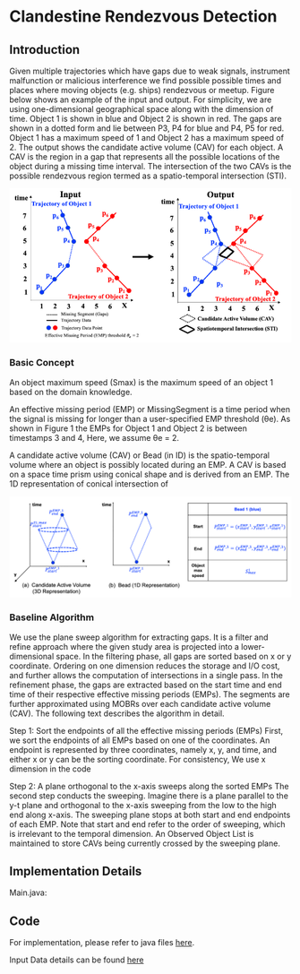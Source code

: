 # Clandestine Rendezvous Detection

## Introduction

Given multiple trajectories which have gaps due to weak signals, instrument malfunction or malicious interference we find possible possible times and places where moving objects (e.g. ships) rendezvous or meetup. Figure below shows an example of the input and output. For simplicity, we are using one-dimensional geographical space along with the dimension of time. Object 1 is shown in blue and Object 2 is shown in red. The gaps are shown in a dotted form and lie between P3, P4 for blue and P4, P5 for red. Object 1 has a maximum speed of 1 and Object 2 has a maximum speed of 2. The output shows the candidate active volume (CAV) for each object. A CAV is the region in a gap that represents all the possible locations of the object during a missing time interval. The intersection of the two CAVs is the possible rendezvous region termed as a spatio-temporal intersection (STI).

![Image](https://github.com/arunshar/RendezvousDetection/blob/main/images/InputOutput.png)


### Basic Concept

An object maximum speed (Smax) is the maximum speed of an object 1 based on the domain knowledge.

An effective missing period (EMP) or MissingSegment is a time period when the signal is missing for longer than a user-specified EMP threshold (θe). As shown in Figure 1 the EMPs for Object 1 and Object 2 is between timestamps 3 and 4, Here, we assume θe = 2.

A candidate active volume (CAV) or Bead (in ID) is the spatio-temporal volume where an object is possibly located during an EMP. A CAV is based on a space time prism using conical shape and is derived from an EMP. The 1D representation of conical intersection of 

<!-- ![Image](https://github.com/arunshar/Distributed-Systems/blob/master/GroupMessenger2/images/ISIS_Algorithm_Working.gif) -->
![Image](https://github.com/arunshar/RendezvousDetection/blob/main/images/CAV_and_Bead.png)

### Baseline Algorithm
 We use the plane sweep algorithm for extracting gaps. It is a filter and refine approach where the given study area is projected into a lower-dimensional space. In the filtering phase, all gaps are sorted based on x or y coordinate. Ordering on one dimension reduces the storage and I/O cost, and further allows the computation of intersections in a single pass. In the refinement phase, the gaps are extracted based on the start time and end time of their respective effective missing periods (EMPs). The segments are further approximated using MOBRs over each candidate active volume (CAV). The following text describes the algorithm in detail.

Step 1: Sort the endpoints of all the effective missing periods (EMPs)
First, we sort the endpoints of all EMPs based on one of the coordinates. An endpoint is represented by three coordinates, namely x, y, and time, and either x or y can be the sorting coordinate. For consistency, We use x dimension in the code 

Step 2: A plane orthogonal to the x-axis sweeps along the sorted EMPs
The second step conducts the sweeping.
Imagine there is a plane parallel to the y-t plane and orthogonal to the x-axis sweeping from the low to the high end along x-axis. The sweeping plane stops at both start and end endpoints of each EMP. Note that  start and end refer to the order of sweeping, which is irrelevant to the temporal dimension. An Observed Object List is maintained to store CAVs being currently crossed by the sweeping plane.


## Implementation Details

Main.java: 


## Code

For implementation, please refer to java files [here](https://github.com/arunshar/RendezvousDetection/tree/main/src/rendezvous).

Input Data details can be found [here](https://github.com/arunshar/RendezvousDetection/blob/main/gaps_tsrelative_t30_noNoise.csv) 
